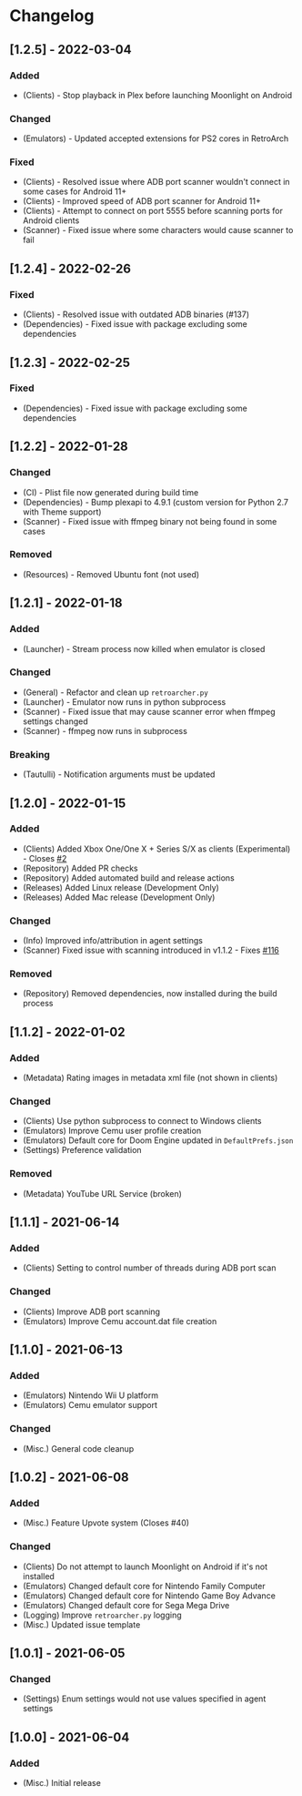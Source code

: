 # Changelog

## [1.2.5] - 2022-03-04
### Added
- (Clients) - Stop playback in Plex before launching Moonlight on Android
### Changed
- (Emulators) - Updated accepted extensions for PS2 cores in RetroArch
### Fixed
- (Clients) - Resolved issue where ADB port scanner wouldn't connect in some cases for Android 11+
- (Clients) - Improved speed of ADB port scanner for Android 11+
- (Clients) - Attempt to connect on port 5555 before scanning ports for Android clients
- (Scanner) - Fixed issue where some characters would cause scanner to fail

## [1.2.4] - 2022-02-26
### Fixed
- (Clients) - Resolved issue with outdated ADB binaries (#137)
- (Dependencies) - Fixed issue with package excluding some dependencies

## [1.2.3] - 2022-02-25
### Fixed
- (Dependencies) - Fixed issue with package excluding some dependencies

## [1.2.2] - 2022-01-28
### Changed
- (CI) - Plist file now generated during build time
- (Dependencies) - Bump plexapi to 4.9.1 (custom version for Python 2.7 with Theme support)
- (Scanner) - Fixed issue with ffmpeg binary not being found in some cases
### Removed
- (Resources) - Removed Ubuntu font (not used)

## [1.2.1] - 2022-01-18
### Added
- (Launcher) - Stream process now killed when emulator is closed
### Changed
- (General) - Refactor and clean up `retroarcher.py`
- (Launcher) - Emulator now runs in python subprocess
- (Scanner) - Fixed issue that may cause scanner error when ffmpeg settings changed
- (Scanner) - ffmpeg now runs in subprocess
### Breaking
- (Tautulli) - Notification arguments must be updated

## [1.2.0] - 2022-01-15
### Added
- (Clients) Added Xbox One/One X + Series S/X as clients (Experimental) - Closes [#2](https://github.com/RetroArcher/RetroArcher.bundle/issues/2)
- (Repository) Added PR checks
- (Repository) Added automated build and release actions
- (Releases) Added Linux release (Development Only)
- (Releases) Added Mac release (Development Only)
### Changed
- (Info) Improved info/attribution in agent settings
- (Scanner) Fixed issue with scanning introduced in v1.1.2 - Fixes [#116](https://github.com/RetroArcher/RetroArcher.bundle/issues/116)
### Removed
- (Repository) Removed dependencies, now installed during the build process

## [1.1.2] - 2022-01-02
### Added
- (Metadata) Rating images in metadata xml file (not shown in clients)
### Changed
- (Clients) Use python subprocess to connect to Windows clients
- (Emulators) Improve Cemu user profile creation
- (Emulators) Default core for Doom Engine updated in `DefaultPrefs.json`
- (Settings) Preference validation
### Removed 
- (Metadata) YouTube URL Service (broken)

## [1.1.1] - 2021-06-14
### Added
- (Clients) Setting to control number of threads during ADB port scan
### Changed
- (Clients) Improve ADB port scanning
- (Emulators) Improve Cemu account.dat file creation

## [1.1.0] - 2021-06-13
### Added
- (Emulators) Nintendo Wii U platform
- (Emulators) Cemu emulator support
### Changed
- (Misc.) General code cleanup

## [1.0.2] - 2021-06-08
### Added
- (Misc.) Feature Upvote system (Closes #40)
### Changed
- (Clients) Do not attempt to launch Moonlight on Android if it's not installed
- (Emulators) Changed default core for Nintendo Family Computer
- (Emulators) Changed default core for Nintendo Game Boy Advance
- (Emulators) Changed default core for Sega Mega Drive
- (Logging) Improve `retroarcher.py` logging
- (Misc.) Updated issue template

## [1.0.1] - 2021-06-05
### Changed
- (Settings) Enum settings would not use values specified in agent settings

## [1.0.0] - 2021-06-04
### Added
- (Misc.) Initial release

